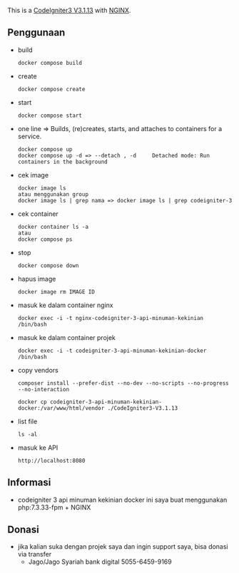 This is a [CodeIgniter3 V3.1.13](https://codeigniter.com) with [NGINX](https://www.nginx.com).

## Penggunaan

- build

      docker compose build

- create

      docker compose create

- start

      docker compose start

- one line => Builds, (re)creates, starts, and attaches to containers for a service.

      docker compose up
      docker compose up -d => --detach , -d		Detached mode: Run containers in the background

- cek image

      docker image ls
      atau menggunakan group
      docker image ls | grep nama => docker image ls | grep codeigniter-3

- cek container

      docker container ls -a
      atau
      docker compose ps

- stop

      docker compose down

- hapus image

      docker image rm IMAGE ID

- masuk ke dalam container nginx

      docker exec -i -t nginx-codeigniter-3-api-minuman-kekinian /bin/bash

- masuk ke dalam container projek

      docker exec -i -t codeigniter-3-api-minuman-kekinian-docker /bin/bash

- copy vendors

      composer install --prefer-dist --no-dev --no-scripts --no-progress --no-interaction

      docker cp codeigniter-3-api-minuman-kekinian-docker:/var/www/html/vendor ./CodeIgniter3-V3.1.13

- list file

      ls -al

- masuk ke API

      http://localhost:8080

## Informasi

- codeigniter 3 api minuman kekinian docker ini saya buat menggunakan php:7.3.33-fpm + NGINX

## Donasi

- jika kalian suka dengan projek saya dan ingin support saya, bisa donasi via transfer
  - Jago/Jago Syariah bank digital 5055-6459-9169
